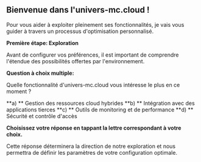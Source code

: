 ##  Bienvenue dans l'univers-mc.cloud ! 

Pour vous aider à exploiter pleinement ses fonctionnalités, je vais vous guider à travers un processus d'optimisation personnalisé. 

**Première étape: Exploration**

Avant de configurer vos préférences, il est important de comprendre l'étendue des possibilités offertes par l'environnement. 

**Question à choix multiple:**

Quelle fonctionnalité d'univers-mc.cloud vous intéresse le plus en ce moment ?

**a) ** Gestion des ressources cloud hybrides
**b) **  Intégration avec des applications tierces
**c) **  Outils de monitoring et de performance
**d) **  Sécurité et contrôle d'accès


**Choisissez votre réponse en tappant la lettre correspondant à votre choix.** 

Cette réponse déterminera la direction de notre exploration et nous permettra de définir les paramètres de votre configuration optimale. 

 

